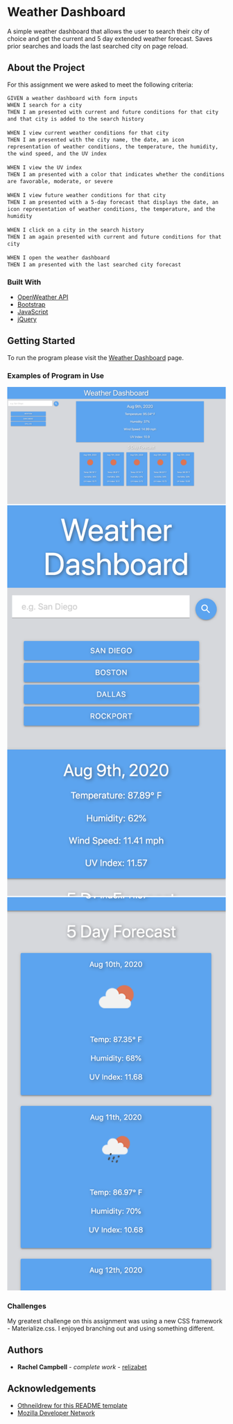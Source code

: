 # Weather Dashboard

A simple weather dashboard that allows the user to search their city of choice and get the current and 5 day extended weather forecast. Saves prior searches and loads the last searched city on page reload.

## About the Project

For this assignment we were asked to meet the following criteria:

    GIVEN a weather dashboard with form inputs
    WHEN I search for a city
    THEN I am presented with current and future conditions for that city and that city is added to the search history

    WHEN I view current weather conditions for that city
    THEN I am presented with the city name, the date, an icon representation of weather conditions, the temperature, the humidity, the wind speed, and the UV index

    WHEN I view the UV index
    THEN I am presented with a color that indicates whether the conditions are favorable, moderate, or severe

    WHEN I view future weather conditions for that city
    THEN I am presented with a 5-day forecast that displays the date, an icon representation of weather conditions, the temperature, and the humidity

    WHEN I click on a city in the search history
    THEN I am again presented with current and future conditions for that city

    WHEN I open the weather dashboard
    THEN I am presented with the last searched city forecast

### Built With

- <a href="https://openweathermap.org/api">OpenWeather API</a>
- <a href="https://getbootstrap.com/">Bootstrap</a>
- <a href="https://developer.mozilla.org/en-US/docs/Web/javascript">JavaScript</a>
- <a href="https://api.jquery.com/">jQuery</a>

## Getting Started

To run the program please visit the <a href="https://relizabet.github.io/Weather_Dashboard/
">Weather Dashboard</a> page.

### Examples of Program in Use

![Full Application](/Assets/full.png)
![Mobile 1](/Assets/mobile1.png)
![Mobile 2](/Assets/mobile2.png)

### Challenges

My greatest challenge on this assignment was using a new CSS framework - Materialize.css. I enjoyed branching out and using something different.

## Authors

- **Rachel Campbell** - _complete work_ - [relizabet](https://github.com/relizabet)

## Acknowledgements

- <a href="https://github.com/othneildrew/Best-README-Template">Othneildrew for this README template</a>
- <a href="https://developer.mozilla.org/en-US/">Mozilla Developer Network</a>
